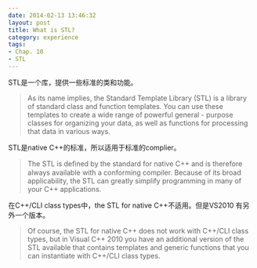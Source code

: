 ```yaml
---
date: 2014-02-13 13:46:32 
layout: post
title: What is STL?
category: experience
tags:
- Chap. 10
- STL
---
```



STL是一个库，提供一些标准的类和功能。

>As its name implies, the Standard Template Library (STL) is a library of standard class and function templates. You can use these templates to create a wide range of powerful general - purpose classes for organizing your data, as well as functions for processing that data in various ways. 

STL是native C++的标准，所以适用于标准的complier。

>The STL is deﬁned by the standard for native C++ and is therefore always available with a conforming compiler. Because of its broad applicability, the STL can greatly simplify programming in many of your C++ applications. 

在C++/CLI class types中，the STL for native C++不适用。但是VS2010 有另外一个版本。

 >Of course, the STL for native C++ does not work with C++/CLI class types, but in Visual C++ 2010 you have an additional version of the STL available that contains templates and generic functions that you can instantiate with C++/CLI class types.  

 